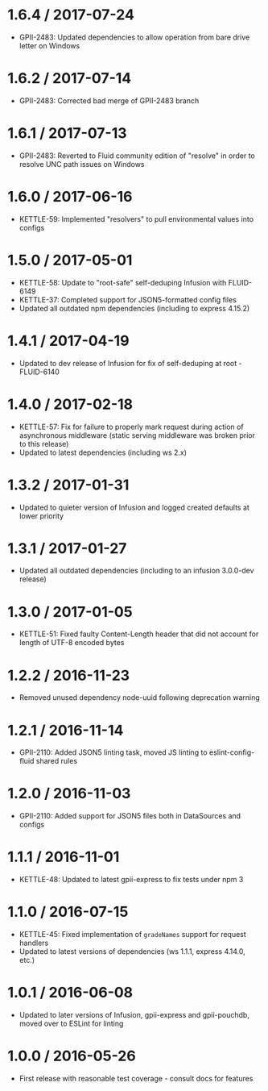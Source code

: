 1.6.4 / 2017-07-24
==================

* GPII-2483: Updated dependencies to allow operation from bare drive letter on Windows

1.6.2 / 2017-07-14
==================

* GPII-2483: Corrected bad merge of GPII-2483 branch

1.6.1 / 2017-07-13
==================

* GPII-2483: Reverted to Fluid community edition of "resolve" in order to resolve UNC path issues on Windows

1.6.0 / 2017-06-16
==================

* KETTLE-59: Implemented "resolvers" to pull environmental values into configs

1.5.0 / 2017-05-01
==================

* KETTLE-58: Update to "root-safe" self-deduping Infusion with FLUID-6149
* KETTLE-37: Completed support for JSON5-formatted config files
* Updated all outdated npm dependencies (including to express 4.15.2)

1.4.1 / 2017-04-19
==================

* Updated to dev release of Infusion for fix of self-deduping at root - FLUID-6140

1.4.0 / 2017-02-18
==================

* KETTLE-57: Fix for failure to properly mark request during action of asynchronous middleware (static serving
middleware was broken prior to this release)
* Updated to latest dependencies (including ws 2.x)

1.3.2 / 2017-01-31
==================

* Updated to quieter version of Infusion and logged created defaults at lower priority

1.3.1 / 2017-01-27
==================

* Updated all outdated dependencies (including to an infusion 3.0.0-dev release)

1.3.0 / 2017-01-05
==================

* KETTLE-51: Fixed faulty Content-Length header that did not account for length of UTF-8 encoded bytes

1.2.2 / 2016-11-23
==================

* Removed unused dependency node-uuid following deprecation warning

1.2.1 / 2016-11-14
==================

* GPII-2110: Added JSON5 linting task, moved JS linting to eslint-config-fluid shared rules

1.2.0 / 2016-11-03
==================

* GPII-2110: Added support for JSON5 files both in DataSources and configs 

1.1.1 / 2016-11-01
==================

* KETTLE-48: Updated to latest gpii-express to fix tests under npm 3

1.1.0 / 2016-07-15
==================

* KETTLE-45: Fixed implementation of `gradeNames` support for request handlers
* Updated to latest versions of dependencies (ws 1.1.1, express 4.14.0, etc.)

1.0.1 / 2016-06-08
==================

* Updated to later versions of Infusion, gpii-express and gpii-pouchdb, moved over to ESLint for linting

1.0.0 / 2016-05-26
==================

* First release with reasonable test coverage - consult docs for features
